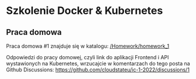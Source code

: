 # Szkolenie Docker & Kubernetes

## Praca domowa

Praca domowa #1 znajduje się w katalogu: [/Homework/homework_1](./Homework/homework_1)

Odpowiedzi do pracy domowej, czyli link do aplikacji Frontend i API wystawionych na Kubernetes, wrzucajcie w komentarzach do tego posta na Github Discussions: https://github.com/cloudstateu/ic-1-2022/discussions/1
